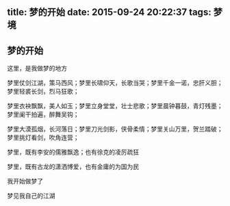 title: 梦的开始
date: 2015-09-24 20:22:37
tags: 梦境
---

## 梦的开始

这里，是我做梦的地方

梦里仗剑江湖，策马西风；梦里长啸仰天，长歌当哭；梦里千金一诺，忠肝义胆；梦里轻裘长剑，烈马狂歌；

梦里衣袂飘飘，美人如玉；梦里立身堂堂，壮士悲歌；梦里晨钟暮鼓，青灯残墨；梦里阑干拍遍，醉舞吴钩；

梦里大漠孤烟，长河落日；梦里刀光剑影，侠骨柔情；梦里关山万里，贺兰踏破；梦里挑灯看剑，吹角连营；

梦里，既有李安的儒雅飘逸；也有徐克的凌厉疏狂

梦里，既有古龙的潇洒博爱，也有金庸的为国为民

我开始做梦了

梦见我自己的江湖